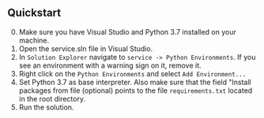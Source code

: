## Quickstart
0. Make sure you have Visual Studio and Python 3.7 installed on your machine.
1. Open the service.sln file in Visual Studio.
2. In `Solution Explorer` navigate to `service -> Python Environments`. If you see an environment with a warning sign on it, remove it.
3. Right click on the `Python Environments` and select `Add Environment...`
4. Set Python 3.7 as base interpreter. Also make sure that the field "Install packages from file (optional) points to the file `requirements.txt` located in the root directory.
5. Run the solution.